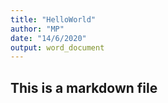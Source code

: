```yaml
---
title: "HelloWorld"
author: "MP"
date: "14/6/2020"
output: word_document
---
```



## This is a markdown file  


